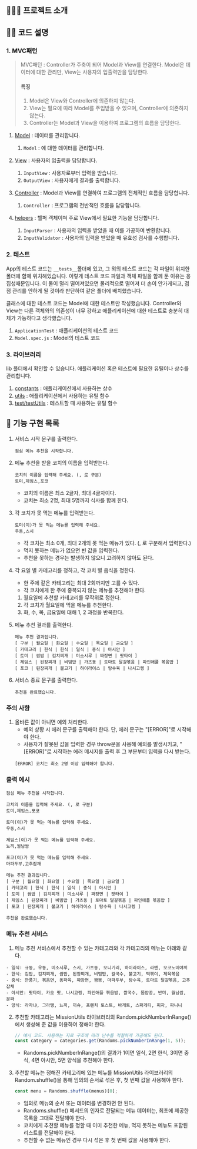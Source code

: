 ## 🏄🏼‍♂️ 프로젝트 소개

<!-- 어떤 프로젝트인지, 주요 기능이 무엇인지 작성한다. -->

## 🤸‍♀️ 코드 설명

### 1. MVC패턴

> MVC패턴
> : Controller가 주축이 되어 Model과 View를 연결한다. Model은 데이터에 대한 관리만, View는 사용자의 입출력만을 담당한다.
>
> #### 특징
>
> 1. Model은 View와 Controller에 의존하지 않는다.
> 2. View는 필요에 따라 Model를 주입받을 수 있으며, Controller에 의존하지 않는다.
> 3. Controller는 Model과 View을 이용하여 프로그램의 흐름을 담당한다.

1. [Model](./src/models/) : 데이터를 관리합니다.

   1. `Model` : 에 대한 데이터를 관리합니다.

2. [View](./src/views/) : 사용자의 입출력을 담당합니다.

   1. `InputView` : 사용자로부터 입력을 받습니다.
   2. `OutputView` : 사용자에게 결과를 출력합니다.

3. [Controller](./src/controllers/) : Model과 View를 연결하여 프로그램의 전체적인 흐름을 담당합니다.

   1. `Controller` : 프로그램의 전반적인 흐름을 담당합니다.

4. [helpers](./src/helpers/) : 핼퍼 객체이며 주로 View에서 필요한 기능을 담당합니다.
   1. `InputParser` : 사용자의 입력을 받았을 때 이를 가공하여 반환합니다.
   2. `InputValidator` : 사용자의 입력을 받았을 때 유효성 검사를 수행합니다.

### 2. 테스트

App의 테스트 코드는 `__tests__`폴더에 있고, 그 외의 테스트 코드는 각 파일이 위치한 폴더에 함께 위치해있습니다. 이렇게 테스트 코드 파일과 객체 파일을 함께 둔 이유는 응집성때문입니다. 이 둘이 멀리 떨어져있으면 물리적으로 떨어져 더 손이 안가게되고, 점점 관리를 안하게 될 것이라 판단하여 같은 폴더에 배치했습니다.

클래스에 대한 테스트 코드는 Model에 대한 테스트만 작성했습니다. Controller와 View는 다른 객체와의 의존성이 너무 강하고 애플리케이션에 대한 테스트로 충분히 대체가 가능하다고 생각했습니다.

1. `ApplicationTest` : 애플리케이션의 테스트 코드
2. `Model.spec.js` : Model의 테스트 코드

### 3. 라이브러리

lib 폴더에서 확인할 수 있습니다. 애플리케이션 혹은 테스트에 필요한 유틸이나 상수를 관리합니다.

1. [constants](./src/lib/constants.js) : 애플리케이션에서 사용하는 상수
2. [utils](./src/lib/utils.js) : 애플리케이션에서 사용하는 유틸 함수
3. [test/testUtils](./src/lib/testUtils.js) : 테스트할 때 사용하는 유틸 함수

## 🔨 기능 구현 목록

1. 서비스 시작 문구를 출력한다.
   ```
   점심 메뉴 추천을 시작합니다.
   ```
2. 메뉴 추천을 받을 코치의 이름을 입력받는다.

   ```
   코치의 이름을 입력해 주세요. (, 로 구분)
   토미,제임스,포코
   ```

   - 코치의 이름은 최소 2글자, 최대 4글자이다.
   - 코치는 최소 2명, 최대 5명까지 식사를 함께 한다.

3. 각 코치가 못 먹는 메뉴를 입력받는다.

   ```
   토미(이)가 못 먹는 메뉴를 입력해 주세요.
   우동,스시
   ```

   - 각 코치는 최소 0개, 최대 2개의 못 먹는 메뉴가 있다. (, 로 구분해서 입력한다.)
   - 먹지 못하는 메뉴가 없으면 빈 값을 입력한다.
   - 추천을 못하는 경우는 발생하지 않으니 고려하지 않아도 된다.

4. 각 요일 별 카테고리를 정하고, 각 코치 별 음식을 정한다.

   - 한 주에 같은 카테고리는 최대 2회까지만 고를 수 있다.
   - 각 코치에게 한 주에 중복되지 않는 메뉴를 추천해야 한다.

   1. 월요일에 추천할 카테고리를 무작위로 정한다.
   2. 각 코치가 월요일에 먹을 메뉴를 추천한다.
   3. 화, 수, 목, 금요일에 대해 1, 2 과정을 반복한다.

5. 메뉴 추천 결과를 출력한다.

   ```
   메뉴 추천 결과입니다.
   [ 구분 | 월요일 | 화요일 | 수요일 | 목요일 | 금요일 ]
   [ 카테고리 | 한식 | 한식 | 일식 | 중식 | 아시안 ]
   [ 토미 | 쌈밥 | 김치찌개 | 미소시루 | 짜장면 | 팟타이 ]
   [ 제임스 | 된장찌개 | 비빔밥 | 가츠동 | 토마토 달걀볶음 | 파인애플 볶음밥 ]
   [ 포코 | 된장찌개 | 불고기 | 하이라이스 | 탕수육 | 나시고렝 ]

   ```

6. 서비스 종료 문구를 출력한다.
   ```
   추천을 완료했습니다.
   ```

### 주의 사항

1. 올바른 값이 아니면 예외 처리한다.
   - 예외 상황 시 에러 문구를 출력해야 한다. 단, 에러 문구는 "[ERROR]"로 시작해야 한다.
   - 사용자가 잘못된 값을 입력한 경우 throw문을 사용해 예외를 발생시키고, "[ERROR]"로 시작하는 에러 메시지를 출력 후 그 부분부터 입력을 다시 받는다.
   ```
   [ERROR] 코치는 최소 2명 이상 입력해야 합니다.
   ```

### 출력 예시

```
점심 메뉴 추천을 시작합니다.

코치의 이름을 입력해 주세요. (, 로 구분)
토미,제임스,포코

토미(이)가 못 먹는 메뉴를 입력해 주세요.
우동,스시

제임스(이)가 못 먹는 메뉴를 입력해 주세요.
뇨끼,월남쌈

포코(이)가 못 먹는 메뉴를 입력해 주세요.
마파두부,고추잡채

메뉴 추천 결과입니다.
[ 구분 | 월요일 | 화요일 | 수요일 | 목요일 | 금요일 ]
[ 카테고리 | 한식 | 한식 | 일식 | 중식 | 아시안 ]
[ 토미 | 쌈밥 | 김치찌개 | 미소시루 | 짜장면 | 팟타이 ]
[ 제임스 | 된장찌개 | 비빔밥 | 가츠동 | 토마토 달걀볶음 | 파인애플 볶음밥 ]
[ 포코 | 된장찌개 | 불고기 | 하이라이스 | 탕수육 | 나시고렝 ]

추천을 완료했습니다.

```

### 메뉴 추천 서비스

1. 메뉴 추천 서비스에서 추천할 수 있는 카테고리와 각 카테고리의 메뉴는 아래와 같다.

```
- 일식: 규동, 우동, 미소시루, 스시, 가츠동, 오니기리, 하이라이스, 라멘, 오코노미야끼
- 한식: 김밥, 김치찌개, 쌈밥, 된장찌개, 비빔밥, 칼국수, 불고기, 떡볶이, 제육볶음
- 중식: 깐풍기, 볶음면, 동파육, 짜장면, 짬뽕, 마파두부, 탕수육, 토마토 달걀볶음, 고추잡채
- 아시안: 팟타이, 카오 팟, 나시고렝, 파인애플 볶음밥, 쌀국수, 똠얌꿍, 반미, 월남쌈, 분짜
- 양식: 라자냐, 그라탱, 뇨끼, 끼슈, 프렌치 토스트, 바게트, 스파게티, 피자, 파니니

```

2. 추천할 카테고리는 MissionUtils 라이브러리의 Random.pickNumberInRange()에서 생성해 준 값을 이용하여 정해야 한다.

   ```js
   // 예시 코드. 사용하는 자료 구조에 따라 난수를 적절하게 가공해도 된다.
   const category = categories.get(Randoms.pickNumberInRange(1, 5));
   ```

   - Randoms.pickNumberInRange()의 결과가 1이면 일식, 2면 한식, 3이면 중식, 4면 아시안, 5면 양식을 추천해야 한다.

3. 추천할 메뉴는 정해진 카테고리에 있는 메뉴를 MissionUtils 라이브러리의 Random.shuffle()을 통해 임의의 순서로 섞은 후, 첫 번째 값을 사용해야 한다.
   ```jsx
   const menu = Randoms.shuffle(menus)[0];
   ```
   - 임의로 메뉴의 순서 또는 데이터를 변경하면 안 된다.
   - Randoms.shuffle() 메서드의 인자로 전달되는 메뉴 데이터는, 최초에 제공한 목록을 그대로 전달해야 한다.
   - 코치에게 추천할 메뉴를 정할 때 이미 추천한 메뉴, 먹지 못하는 메뉴도 포함된 리스트를 전달해야 한다.
   - 추천할 수 없는 메뉴인 경우 다시 섞은 후 첫 번째 값을 사용해야 한다.
